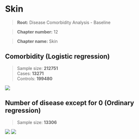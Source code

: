 # Skin
    
> **Root:** Disease Comorbidity Analysis - Baseline

> **Chapter number:** 12  

> **Chapter name:** Skin  

## Comorbidity (Logistic regression)
> Sample size: **212751**  
> Cases: **13271**  
> Controls: **199480**
<img src="/Chapter/Figures/Baseline/LG/Chapter_12.png"/>
<CsvTable src="/Chapter/Data/Baseline/LG/LG_Chapter_12.csv" label="🔍 View full results" />

## Number of disease except for 0 (Ordinary regression)
> Sample size: **13306**
<img src="/Chapter/Figures/Baseline/Histogram/Chapter_12_ba.png"/>
<CsvTable src="/Chapter/Data/Baseline/Histogram/Chapter_12_ba.csv" label="🔍 View full results" />
        
<img src="/Chapter/Figures/Baseline/ORD/Chapter_12.png"/>
<CsvTable src="/Chapter/Data/Baseline/ORD/ORD_Chapter_12.csv" label="🔍 View full results" />
